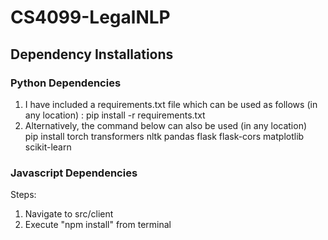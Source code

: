 # CS4099-LegalNLP


## Dependency Installations 
### Python Dependencies 
1. I have included a requirements.txt file which can be used as follows (in any location) : pip install -r requirements.txt 
2. Alternatively, the command below can also be used (in any location) <br>
pip install torch transformers nltk pandas flask flask-cors matplotlib scikit-learn 

### Javascript Dependencies
Steps:
1. Navigate to src/client
2. Execute "npm install" from terminal 

